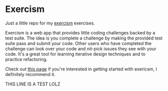 # Exercism
Just a little repo for my [exercism](http://www.exercism.io/) exercises.

Exercism is a web app that provides little coding challenges backed by a test suite.
The idea is you complete a challenge by making the provided test suite pass and submit your code.
Other users who have completed the challenge can look over your code and nit-pick issues they see with your code.
It's a great tool for learning iterative design techniques and to practice refactoring.

Check out [this page](http://exercism.io/getting-started) if you're interested in getting started with exericsm, I definitely recommend it.

THIS LINE IS A TEST LOLZ
